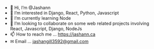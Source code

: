 - 👋 Hi, I’m @Jashann
- 👀 I’m interested in Django, React, Python, Javascript
- 🌱 I’m currently learning Node
- 💞️ I’m looking to collaborate on some web related projects involving React, Javascript, Django, NodeJs
- 📫 How to reach me ... https://jashann.ca
- ✉ Email ... jashangill3592@gmail.com
